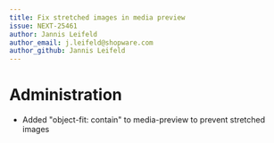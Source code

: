 ```yaml
---
title: Fix stretched images in media preview
issue: NEXT-25461
author: Jannis Leifeld
author_email: j.leifeld@shopware.com
author_github: Jannis Leifeld
---
```

# Administration
* Added "object-fit: contain" to media-preview to prevent stretched images
